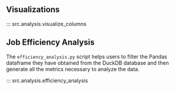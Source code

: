 ## Visualizations

::: src.analysis.visualize_columns

## Job Efficiency Analysis

The ```efficiency_analysis.py``` script helps users to filter the Pandas dataframe they have obtained from the DuckDB database and then generate all the metrics necessary to analyze the data.

::: src.analysis.efficiency_analysis
